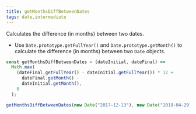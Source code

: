 ```yaml
---
title: getMonthsDiffBetweenDates
tags: date,intermediate
---
```


Calculates the difference (in months) between two dates.

- Use `Date.prototype.getFullYear()` and `Date.prototype.getMonth()` to calculate the difference (in months) between two `Date` objects.

```js
const getMonthsDiffBetweenDates = (dateInitial, dateFinal) =>
  Math.max(
    (dateFinal.getFullYear() - dateInitial.getFullYear()) * 12 +
      dateFinal.getMonth() -
      dateInitial.getMonth(),
    0
  );
```

```js
getMonthsDiffBetweenDates(new Date("2017-12-13"), new Date("2018-04-29")); // 4
```
